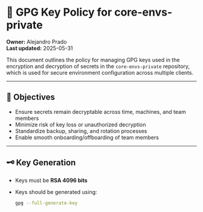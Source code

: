 # 🔐 GPG Key Policy for core-envs-private

**Owner:** Alejandro Prado  
**Last updated:** 2025-05-31

This document outlines the policy for managing GPG keys used in the encryption and decryption of secrets in the `core-envs-private` repository, which is used for secure environment configuration across multiple clients.

---

## 🎯 Objectives

- Ensure secrets remain decryptable across time, machines, and team members
- Minimize risk of key loss or unauthorized decryption
- Standardize backup, sharing, and rotation processes
- Enable smooth onboarding/offboarding of team members

---

## 🗝️ Key Generation

- Keys must be **RSA 4096 bits**
- Keys should be generated using:

  ```bash
  gpg --full-generate-key
